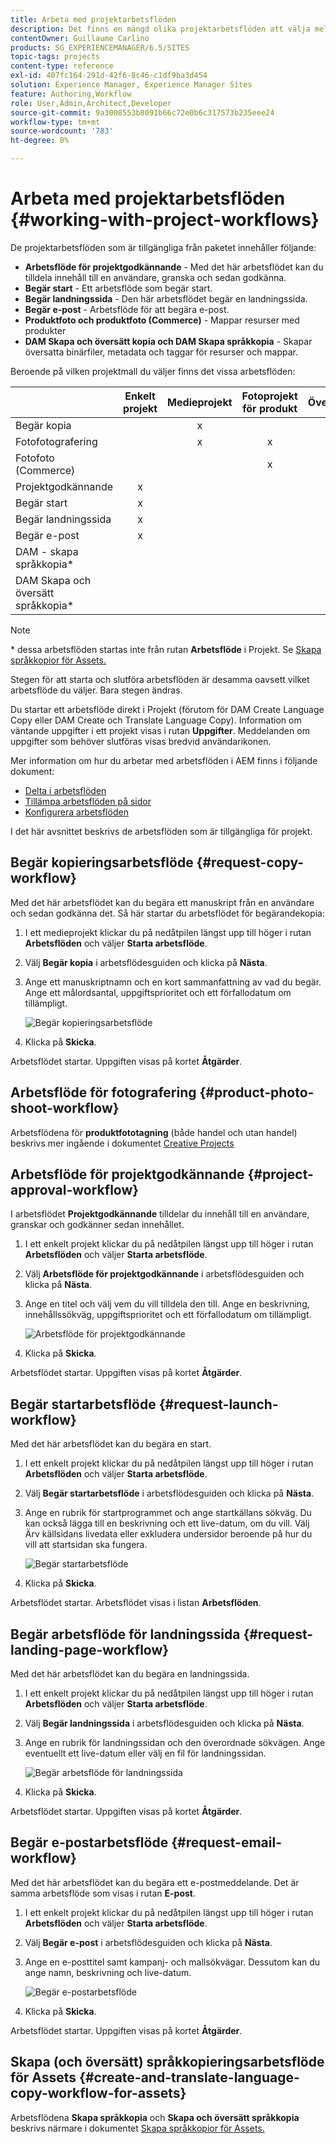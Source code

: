 ```yaml
---
title: Arbeta med projektarbetsflöden
description: Det finns en mängd olika projektarbetsflöden att välja mellan.
contentOwner: Guillaume Carlino
products: SG_EXPERIENCEMANAGER/6.5/SITES
topic-tags: projects
content-type: reference
exl-id: 407fc164-291d-42f6-8c46-c1df9ba3d454
solution: Experience Manager, Experience Manager Sites
feature: Authoring,Workflow
role: User,Admin,Architect,Developer
source-git-commit: 9a3008553b8091b66c72e0b6c317573b235eee24
workflow-type: tm+mt
source-wordcount: '783'
ht-degree: 0%

---
```



# Arbeta med projektarbetsflöden {#working-with-project-workflows}

De projektarbetsflöden som är tillgängliga från paketet innehåller följande:

* **Arbetsflöde för projektgodkännande** - Med det här arbetsflödet kan du tilldela innehåll till en användare, granska och sedan godkänna.
* **Begär start** - Ett arbetsflöde som begär start.
* **Begär landningssida** - Den här arbetsflödet begär en landningssida.
* **Begär e-post** - Arbetsflöde för att begära e-post.
* **Produktfoto och produktfoto (Commerce)** - Mappar resurser med produkter
* **DAM Skapa och översätt kopia och DAM Skapa språkkopia** - Skapar översatta binärfiler, metadata och taggar för resurser och mappar.

Beroende på vilken projektmall du väljer finns det vissa arbetsflöden:

|   | **Enkelt projekt** | **Medieprojekt** | **Fotoprojekt för produkt** | **Översättningsprojekt** |
|---|:-:|:-:|:-:|:-:|
| Begär kopia |  | x |  |  |
| Fotofotografering |  | x | x |  |
| Fotofoto (Commerce) |  |  | x |  |
| Projektgodkännande | x |  |  |  |
| Begär start | x |  |  |  |
| Begär landningssida | x |  |  |  |
| Begär e-post | x |  |  |  |
| DAM - skapa språkkopia&ast; |  |  |  | x |
| DAM Skapa och översätt språkkopia&ast; |  |  |  | x |

>[!NOTE]
>
>&ast; dessa arbetsflöden startas inte från rutan **Arbetsflöde** i Projekt. Se [Skapa språkkopior för Assets.](/help/sites-administering/tc-manage.md)

Stegen för att starta och slutföra arbetsflöden är desamma oavsett vilket arbetsflöde du väljer. Bara stegen ändras.

Du startar ett arbetsflöde direkt i Projekt (förutom för DAM Create Language Copy eller DAM Create och Translate Language Copy). Information om väntande uppgifter i ett projekt visas i rutan **Uppgifter**. Meddelanden om uppgifter som behöver slutföras visas bredvid användarikonen.

Mer information om hur du arbetar med arbetsflöden i AEM finns i följande dokument:

* [Delta i arbetsflöden](/help/sites-authoring/workflows-participating.md)
* [Tillämpa arbetsflöden på sidor](/help/sites-authoring/workflows-applying.md)
* [Konfigurera arbetsflöden](/help/sites-administering/workflows.md)

I det här avsnittet beskrivs de arbetsflöden som är tillgängliga för projekt.

## Begär kopieringsarbetsflöde {#request-copy-workflow}

Med det här arbetsflödet kan du begära ett manuskript från en användare och sedan godkänna det. Så här startar du arbetsflödet för begärandekopia:

1. I ett medieprojekt klickar du på nedåtpilen längst upp till höger i rutan **Arbetsflöden** och väljer **Starta arbetsflöde**.
1. Välj **Begär kopia** i arbetsflödesguiden och klicka på **Nästa**.
1. Ange ett manuskriptnamn och en kort sammanfattning av vad du begär. Ange ett målordsantal, uppgiftsprioritet och ett förfallodatum om tillämpligt.

   ![Begär kopieringsarbetsflöde](assets/project-request-copy-workflow.png)

1. Klicka på **Skicka**.

Arbetsflödet startar. Uppgiften visas på kortet **Åtgärder**.

## Arbetsflöde för fotografering {#product-photo-shoot-workflow}

Arbetsflödena för **produktfototagning** (både handel och utan handel) beskrivs mer ingående i dokumentet [Creative Projects](/help/sites-authoring/managing-product-information.md)

## Arbetsflöde för projektgodkännande {#project-approval-workflow}

I arbetsflödet **Projektgodkännande** tilldelar du innehåll till en användare, granskar och godkänner sedan innehållet.

1. I ett enkelt projekt klickar du på nedåtpilen längst upp till höger i rutan **Arbetsflöden** och väljer **Starta arbetsflöde**.
1. Välj **Arbetsflöde för projektgodkännande** i arbetsflödesguiden och klicka på **Nästa**.
1. Ange en titel och välj vem du vill tilldela den till. Ange en beskrivning, innehållssökväg, uppgiftsprioritet och ett förfallodatum om tillämpligt.

   ![Arbetsflöde för projektgodkännande](assets/project-approval-workflow.png)

1. Klicka på **Skicka**.

Arbetsflödet startar. Uppgiften visas på kortet **Åtgärder**.

## Begär startarbetsflöde {#request-launch-workflow}

Med det här arbetsflödet kan du begära en start.

1. I ett enkelt projekt klickar du på nedåtpilen längst upp till höger i rutan **Arbetsflöden** och väljer **Starta arbetsflöde**.
1. Välj **Begär startarbetsflöde** i arbetsflödesguiden och klicka på **Nästa**.
1. Ange en rubrik för startprogrammet och ange startkällans sökväg. Du kan också lägga till en beskrivning och ett live-datum, om du vill. Välj Ärv källsidans livedata eller exkludera undersidor beroende på hur du vill att startsidan ska fungera.

   ![Begär startarbetsflöde](assets/project-request-launch-workflow.png)

1. Klicka på **Skicka**.

Arbetsflödet startar. Arbetsflödet visas i listan **Arbetsflöden**.

## Begär arbetsflöde för landningssida {#request-landing-page-workflow}

Med det här arbetsflödet kan du begära en landningssida.

1. I ett enkelt projekt klickar du på nedåtpilen längst upp till höger i rutan **Arbetsflöden** och väljer **Starta arbetsflöde**.
1. Välj **Begär landningssida** i arbetsflödesguiden och klicka på **Nästa**.
1. Ange en rubrik för landningssidan och den överordnade sökvägen. Ange eventuellt ett live-datum eller välj en fil för landningssidan.

   ![Begär arbetsflöde för landningssida](assets/project-request-landing-page-workflow.png)

1. Klicka på **Skicka**.

Arbetsflödet startar. Uppgiften visas på kortet **Åtgärder**.

## Begär e-postarbetsflöde {#request-email-workflow}

Med det här arbetsflödet kan du begära ett e-postmeddelande. Det är samma arbetsflöde som visas i rutan **E-post**.

1. I ett enkelt projekt klickar du på nedåtpilen längst upp till höger i rutan **Arbetsflöden** och väljer **Starta arbetsflöde**.
1. Välj **Begär e-post** i arbetsflödesguiden och klicka på **Nästa**.
1. Ange en e-posttitel samt kampanj- och mallsökvägar. Dessutom kan du ange namn, beskrivning och live-datum.

   ![Begär e-postarbetsflöde](assets/project-request-email-workflow.png)

1. Klicka på **Skicka**.

Arbetsflödet startar. Uppgiften visas på kortet **Åtgärder**.

## Skapa (och översätt) språkkopieringsarbetsflöde för Assets {#create-and-translate-language-copy-workflow-for-assets}

Arbetsflödena **Skapa språkkopia** och **Skapa och översätt språkkopia** beskrivs närmare i dokumentet [Skapa språkkopior för Assets.](/help/assets/translation-projects.md)
